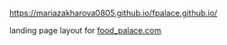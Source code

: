 https://mariazakharova0805.github.io/fpalace.github.io/

landing page layout for [food_palace.com](https://mariazakharova0805.github.io/fpalace.github.io/) 
